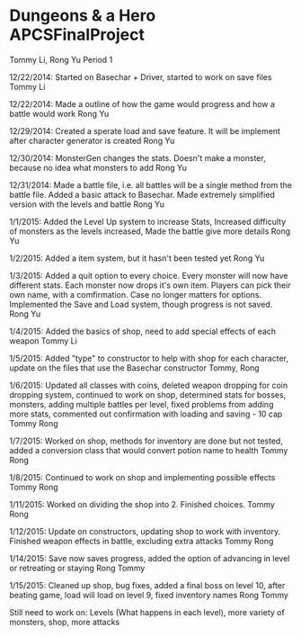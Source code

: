 Dungeons & a Hero
APCSFinalProject
================

Tommy Li, Rong Yu
Period 1

12/22/2014: Started on Basechar + Driver, started to work on save files  Tommy Li

12/22/2014: Made a outline of how the game would progress and how a battle would work  Rong Yu

12/29/2014: Created a sperate load and save feature. It will be implement after character generator is created Rong Yu

12/30/2014: MonsterGen changes the stats. Doesn't make a monster, because no idea what monsters to add Rong Yu

12/31/2014: Made a battle file, i.e. all battles will be a single method from the battle file. Added a basic attack to Basechar. Made extremely simplified version with the levels and battle Rong Yu

1/1/2015: Added the Level Up system to increase Stats, Increased difficulty of monsters as the levels increased, Made the battle give more details Rong Yu

1/2/2015: Added a item system, but it hasn't been tested yet Rong Yu

1/3/2015: Added a quit option to every choice. Every monster will now have different stats. Each monster now drops it's own item. Players can pick their own name, with a comfirmation. Case no longer matters for options. Implemented the Save and Load system, though progress is not saved. Rong Yu

1/4/2015: Added the basics of shop, need to add special effects of each weapon Tommy Li

1/5/2015: Added "type" to constructor to help with shop for each character, update on the files that use the Basechar constructor Tommy, Rong

1/6/2015: Updated all classes with coins, deleted weapon dropping for coin dropping system, continued to work on shop, determined stats for bosses, monsters, adding multiple battles per level, fixed problems from adding more stats, commented out confirmation with loading and saving - 10 cap Tommy Rong

1/7/2015: Worked on shop, methods for inventory are done but not tested, added a conversion class that would convert potion name to health Tommy Rong

1/8/2015: Continued to work on shop and implementing possible effects Tommy Rong

1/11/2015: Worked on dividing the shop into 2. Finished choices. Tommy Rong

1/12/2015: Update on constructors, updating shop to work with inventory. Finished weapon effects in battle, excluding extra attacks Tommy Rong

1/14/2015: Save now saves progress, added the option of advancing in level or retreating or staying Rong Tommy

1/15/2015: Cleaned up shop, bug fixes, added a final boss on level 10, after beating game, load will load on level 9, fixed inventory names Rong Tommy

Still need to work on: Levels (What happens in each level), more variety of monsters, shop, more attacks
